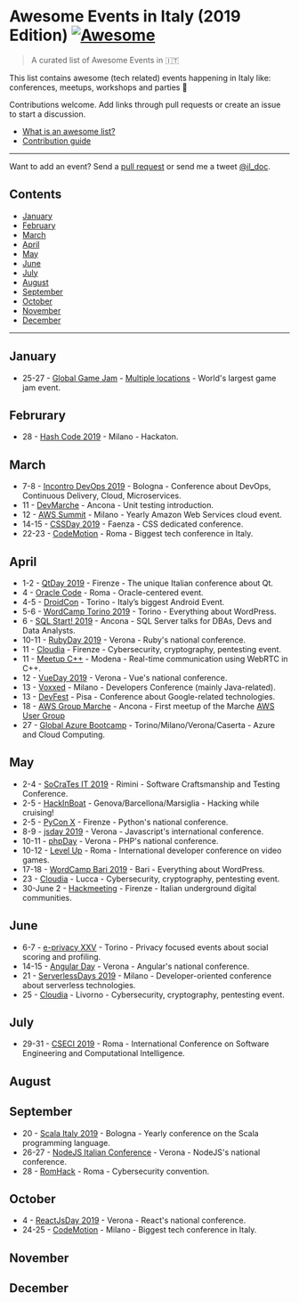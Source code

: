 # Awesome Events in Italy (2019 Edition) [![Awesome](https://awesome.re/badge.svg)](https://awesome.re)

> A curated list of Awesome Events in 🇮🇹

This list contains awesome (tech related) events happening in Italy like: conferences, meetups, workshops and parties 🎉 

Contributions welcome. Add links through pull requests or create an issue to start a discussion.
- [What is an awesome list?](https://github.com/sindresorhus/awesome)
- [Contribution guide](contributing.md)

---

Want to add an event? Send a [pull request](contributing.md) or send me a tweet [@il_doc](https://twitter.com/il_doc).

## Contents
- [January](#january)
- [February](#february)
- [March](#march)
- [April](#april)
- [May](#may)
- [June](#june)
- [July](#july)
- [August](#august)
- [September](#september)
- [October](#october)
- [November](#november)
- [December](#december)

---

## January
- 25-27 - [Global Game Jam](https://globalgamejam.org/news/ggj19-diversifiers) - [Multiple locations](https://globalgamejam.org/2019/jam-sites?title=&country=IT) - World's largest game jam event.

## Februrary
- 28 - [Hash Code 2019](https://www.meetup.com/GDG-Milano/events/258304715/) - Milano - Hackaton.

## March
- 7-8 - [Incontro DevOps 2019](https://2019.incontrodevops.it/) - Bologna - Conference about DevOps, Continuous Delivery, Cloud, Microservices. 
- 11 - [DevMarche](http://dev.marche.it/eventi/2019/03/06/introduzione-allo-unit-testing-ancona-6-marzo-2019/) - Ancona - Unit testing introduction.
- 12 - [AWS Summit](https://aws.amazon.com/it/events/summits/milan/) - Milano - Yearly Amazon Web Services cloud event.
- 14-15 - [CSSDay 2019](https://2019.cssday.it/) - Faenza - CSS dedicated conference.
- 22-23 - [CodeMotion](https://events.codemotion.com/conferences/rome/2019/) - Roma - Biggest tech conference in Italy.

## April
- 1-2 - [QtDay 2019](https://www.qtday.it/) - Firenze - The unique Italian conference about Qt.
- 4 - [Oracle Code](https://developer.oracle.com/code/rome-april-2019) - Roma - Oracle-centered event.
- 4-5 - [DroidCon](https://it.droidcon.com/2019/it) - Torino - Italy’s biggest Android Event.
- 5-6 - [WordCamp Torino 2019](https://2019.torino.wordcamp.org/) - Torino - Everything about WordPress.
- 6 - [SQL Start! 2019](https://www.eventbrite.it/e/biglietti-sql-start-2019-56165372140) - Ancona - SQL Server talks for DBAs, Devs and Data Analysts.
- 10-11 - [RubyDay 2019](https://2019.rubyday.it/) - Verona - Ruby's national conference.
- 11 - [Cloudia](https://www.cloudia.pcsystem.it/) - Firenze - Cybersecurity, cryptography, pentesting event.
- 11 - [Meetup C++](https://conoscerelinux.org/courses/meetupcpp_apr19/) - Modena - Real-time communication using WebRTC in C++.
- 12 - [VueDay 2019](https://2019.vueday.it/) - Verona - Vue's national conference.
- 13 - [Voxxed](https://voxxeddays.com/milan/) - Milano - Developers Conference (mainly Java-related).
- 13 - [DevFest](https://devfest.gdgpisa.it/) - Pisa - Conference about Google-related technologies.
- 18 - [AWS Group Marche](https://www.meetup.com/AWS-User-Group-Marche/events/259802314/) - Ancona - First meetup of the Marche [AWS User Group](https://aws.amazon.com/developer/community/usergroups/europe/)
- 27 - [Global Azure Bootcamp](https://global.azurebootcamp.net/locations) - Torino/Milano/Verona/Caserta - Azure and Cloud Computing.

## May
- 2-4 - [SoCraTes IT 2019](http://www.socrates-conference.it/) - Rimini - Software Craftsmanship and Testing Conference.
- 2-5 - [HackInBoat](https://hackinboat.it/) - Genova/Barcellona/Marsiglia - Hacking while cruising!
- 2-5 - [PyCon X](https://www.pycon.it/) - Firenze - Python's national conference.
- 8-9 - [jsday 2019](https://2019.jsday.it/) - Verona - Javascript's international conference.
- 10-11 - [phpDay](https://2019.phpday.it/) - Verona - PHP's national conference.
- 10-12 - [Level Up](http://www.lvlup.it/) - Roma - International developer conference on video games.
- 17-18 - [WordCamp Bari 2019](https://2019.bari.wordcamp.org/) - Bari - Everything about WordPress.
- 23 - [Cloudia](https://www.cloudia.pcsystem.it/) - Lucca - Cybersecurity, cryptography, pentesting event.
- 30-June 2 - [Hackmeeting](https://www.hackmeeting.org/hackit19/) - Firenze - Italian underground digital communities.

## June
- 6-7 - [e-privacy XXV](https://e-privacy.winstonsmith.org/e-privacy-XXV.html) - Torino - Privacy focused events about social scoring and profiling.
- 14-15 - [Angular Day](https://2019.angularday.it/) - Verona - Angular's national conference.
- 21 - [ServerlessDays 2019](https://milan.serverlessdays.io/) - Milano - Developer-oriented conference about serverless technologies.
- 25 - [Cloudia](https://www.cloudia.pcsystem.it/) - Livorno - Cybersecurity, cryptography, pentesting event.

## July
- 29-31 - [CSECI 2019](http://www.cseci.org/) - Roma - International Conference on Software Engineering and Computational Intelligence.

## August

## September
- 20 - [Scala Italy 2019](http://2018.scala-italy.it/) - Bologna - Yearly conference on the Scala programming language.
- 26-27 - [NodeJS Italian Conference](https://2018.nodejsconf.it/) - Verona - NodeJS's national conference.
- 28 - [RomHack](https://www.romhack.io/) - Roma - Cybersecurity convention.

## October
- 4 - [ReactJsDay 2019](https://www.reactjsday.it/) - Verona - React's national conference.
- 24-25 - [CodeMotion](https://events.codemotion.com/conferences/milan/2019/) - Milano - Biggest tech conference in Italy.

## November

## December

